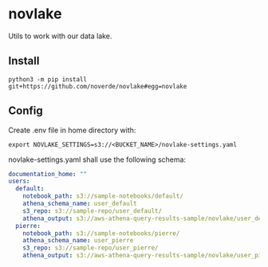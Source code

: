 # novlake

Utils to work with our data lake.

## Install

```
python3 -m pip install git+https://github.com/noverde/novlake#egg=novlake

```


## Config

Create .env file in home directory with:

```
export NOVLAKE_SETTINGS=s3://<BUCKET_NAME>/novlake-settings.yaml

```

novlake-settings.yaml shall use the following schema:

```yaml
documentation_home: ""
users:
  default:
    notebook_path: s3://sample-notebooks/default/
    athena_schema_name: user_default
    s3_repo: s3://sample-repo/user_default/
    athena_output: s3://aws-athena-query-results-sample/novlake/user_default/
  pierre:
    notebook_path: s3://sample-notebooks/pierre/
    athena_schema_name: user_pierre
    s3_repo: s3://sample-repo/user_pierre/
    athena_output: s3://aws-athena-query-results-sample/novlake/user_pierre/
```